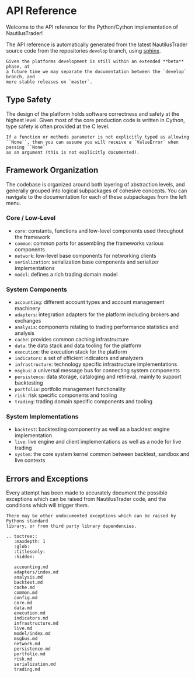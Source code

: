 # API Reference

Welcome to the API reference for the Python/Cython implementation of NautilusTrader!

The API reference is automatically generated from the latest NautilusTrader source 
code from the repositories `develop` branch, using [sphinx](https://www.sphinx-doc.org/en/master/).

```{note}
Given the platforms development is still within an extended **beta** phase, at
a future time we may separate the documentation between the `develop` branch, and
more stable releases on `master`.
```

## Type Safety
The design of the platform holds software correctness and safety at the highest level.
Given most of the core production code is written in Cython, type safety is often provided
at the C level.

```{note}
If a function or methods parameter is not explicitly typed as allowing
``None``, then you can assume you will receive a `ValueError` when passing ``None``
as an argument (this is not explicitly documented).
```

## Framework Organization
The codebase is organized around both layering of abstraction levels, and generally
grouped into logical subpackages of cohesive concepts. You can navigate to the documentation
for each of these subpackages from the left menu.

### Core / Low-Level
- `core`: constants, functions and low-level components used throughout the framework
- `common`: common parts for assembling the frameworks various components
- `network`: low-level base components for networking clients
- `serialization`: serialization base components and serializer implementations
- `model`: defines a rich trading domain model

### System Components
- `accounting`: different account types and account management machinery
- `adapters`: integration adapters for the platform including brokers and exchanges
- `analysis`: components relating to trading performance statistics and analysis
- `cache`: provides common caching infrastructure
- `data`: the data stack and data tooling for the platform
- `execution`: the execution stack for the platform
- `indicators`: a set of efficient indicators and analyzers
- `infrastructure`: technology specific infrastructure implementations
- `msgbus`: a universal message bus for connecting system components
- `persistence`: data storage, cataloging and retrieval, mainly to support backtesting
- `portfolio`: portfolio management functionality
- `risk`: risk specific components and tooling
- `trading`: trading domain specific components and tooling

### System Implementations
- `backtest`: backtesting componentry as well as a backtest engine implementation
- `live`: live engine and client implementations as well as a node for live trading
- `system`: the core system kernel common between backtest, sandbox and live contexts

## Errors and Exceptions
Every attempt has been made to accurately document the possible exceptions which
can be raised from NautilusTrader code, and the conditions which will trigger them.

```{warning}
There may be other undocumented exceptions which can be raised by Pythons standard 
library, or from third party library dependencies.
```


```{eval-rst}
.. toctree::
   :maxdepth: 1
   :glob:
   :titlesonly:
   :hidden:
   
   accounting.md
   adapters/index.md
   analysis.md
   backtest.md
   cache.md
   common.md
   config.md
   core.md
   data.md
   execution.md
   indicators.md
   infrastructure.md
   live.md
   model/index.md
   msgbus.md
   network.md
   persistence.md
   portfolio.md
   risk.md
   serialization.md
   trading.md
```

